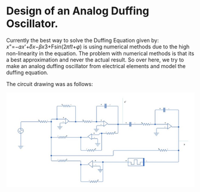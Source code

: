 # Design of an Analog Duffing Oscillator.

Currently the best way to solve the Duffing Equation given by: 𝑥"=−𝛼𝑥'+𝛿𝑥−𝛽𝑥3+Fsin(2𝜋𝑓𝑡+𝜑) is using numerical methods due to the high non-linearity in the equation. The problem with numerical methods is that its a best approximation and never the actual result. So over here, we try to make an analog duffing oscillator from electrical elements and model the duffing equation.

The circuit drawing was as follows: 

![Circuit Drawing](https://github.com/ameyarsalvi/Duffing_Oscillator/blob/master/CircuitDiagram.jpg)

